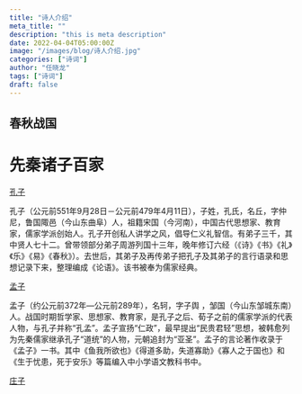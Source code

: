```yaml
---
title: "诗人介绍"
meta_title: ""
description: "this is meta description"
date: 2022-04-04T05:00:00Z
image: "/images/blog/诗人介绍.jpg"
categories: ["诗词"]
author: "任晓龙"
tags: ["诗词"]
draft: false
---
```








## 春秋战国


# 先秦诸子百家


[孔子](https://www.gushiwen.cn/search.aspx?type=mingju&value=%e5%ad%94%e5%ad%90&valuej=%e5%ad%94)

孔子（公元前551年9月28日－公元前479年4月11日），子姓，孔氏，名丘，字仲尼，鲁国陬邑（今山东曲阜）人，祖籍宋国（今河南），中国古代思想家、教育家，儒家学派创始人。孔子开创私人讲学之风，倡导仁义礼智信。有弟子三千，其中贤人七十二。曾带领部分弟子周游列国十三年，晚年修订六经（《诗》《书》《礼》《乐》《易》《春秋》）。去世后，其弟子及再传弟子把孔子及其弟子的言行语录和思想记录下来，整理编成《论语》。该书被奉为儒家经典。　

[孟子](https://www.gushiwen.cn/search.aspx?type=mingju&value=%e5%ad%9f%e5%ad%90&valuej=%e5%ad%9f)

孟子（约公元前372年—公元前289年），名轲，字子舆 ，邹国（今山东邹城东南）人。战国时期哲学家、思想家、教育家，是孔子之后、荀子之前的儒家学派的代表人物，与孔子并称“孔孟”。孟子宣扬“仁政”，最早提出“民贵君轻”思想，被韩愈列为先秦儒家继承孔子“道统”的人物，元朝追封为“亚圣”。孟子的言论著作收录于《孟子》一书。其中《鱼我所欲也》《得道多助，失道寡助》《寡人之于国也》和《生于忧患，死于安乐》等篇编入中小学语文教科书中。

[庄子]()


